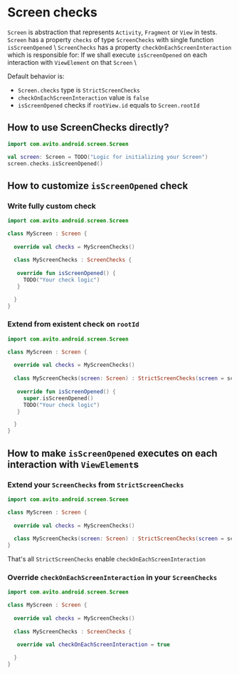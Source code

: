 # Screen checks

`Screen` is abstraction that represents `Activity`, `Fragment` or `View` in tests. \
`Screen` has a property `checks` of type `ScreenChecks` with single function `isScreenOpened` \ 
`ScreenChecks` has a property `checkOnEachScreenInteraction` which is responsible for: If we shall execute `isScreenOpened` on each interaction with `ViewElement` on that `Screen` \

Default behavior is:
- `Screen.checks` type is `StrictScreenChecks`
- `checkOnEachScreenInteraction` value is `false`
- `isScreenOpened` checks if `rootView.id` equals to `Screen.rootId` 

## How to use ScreenChecks directly?

```kotlin
import com.avito.android.screen.Screen

val screen: Screen = TODO("Logic for initializing your Screen")
screen.checks.isScreenOpened()
```

## How to customize `isScreenOpened` check

### Write fully custom check

```kotlin
import com.avito.android.screen.Screen

class MyScreen : Screen {
  
  override val checks = MyScreenChecks()  
  
  class MyScreenChecks : ScreenChecks {
    
   override fun isScreenOpened() {
     TODO("Your check logic")      
   }

  }      
}
```


### Extend from existent check on `rootId`

```kotlin
import com.avito.android.screen.Screen

class MyScreen : Screen {
  
  override val checks = MyScreenChecks()  
  
  class MyScreenChecks(screen: Screen) : StrictScreenChecks(screen = screen) {
    
   override fun isScreenOpened() {
     super.isScreenOpened()      
     TODO("Your check logic")      
   }

  }      
}
```


## How to make `isScreenOpened` executes on each interaction with `ViewElement`s

### Extend your `ScreenChecks` from `StrictScreenChecks`

```kotlin
import com.avito.android.screen.Screen

class MyScreen : Screen {
  
  override val checks = MyScreenChecks()  
  
  class MyScreenChecks(screen: Screen) : StrictScreenChecks(screen = screen, checkOnEachScreenInteraction = true /*true by default*/) {}      
}
```

That's all `StrictScreenChecks` enable `checkOnEachScreenInteraction`

### Override `checkOnEachScreenInteraction` in your `ScreenChecks`

```kotlin
import com.avito.android.screen.Screen

class MyScreen : Screen {
  
  override val checks = MyScreenChecks()  
  
  class MyScreenChecks : ScreenChecks {
    
   override val checkOnEachScreenInteraction = true

  }      
}
```
